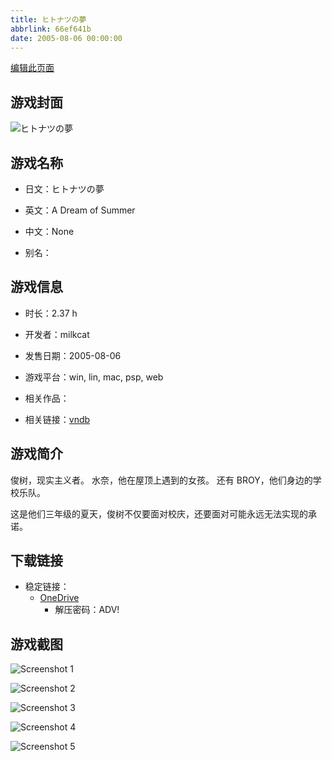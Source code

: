 ```yaml
---
title: ヒトナツの夢
abbrlink: 66ef641b
date: 2005-08-06 00:00:00
---
```

[编辑此页面](https://github.com/ACG-3/ADV3-source/blob/main/source/_posts/games/%E3%83%92%E3%83%88%E3%83%8A%E3%83%84%E3%81%AE%E5%A4%A2.md)

## 游戏封面

![ヒトナツの夢](https://pan.timero.xyz/onedrive/img_lib_001/%E3%83%92%E3%83%88%E3%83%8A%E3%83%84%E3%81%AE%E5%A4%A2_cover.avif)


## 游戏名称

- 日文：ヒトナツの夢
- 英文：A Dream of Summer
- 中文：None

- 别名：


## 游戏信息

- 时长：2.37 h
- 开发者：milkcat
- 发售日期：2005-08-06
- 游戏平台：win, lin, mac, psp, web
- 相关作品：

- 相关链接：[vndb](https://vndb.org/v61)


## 游戏简介

俊树，现实主义者。
水奈，他在屋顶上遇到的女孩。
还有 BROY，他们身边的学校乐队。

这是他们三年级的夏天，俊树不仅要面对校庆，还要面对可能永远无法实现的承诺。




## 下载链接

- 稳定链接：
    - [OneDrive](https://pan.timero.xyz/onedrive/adv_lib_001/%E3%83%92%E3%83%88%E3%83%8A%E3%83%84%E3%81%AE%E5%A4%A2)
        - 解压密码：ADV!



## 游戏截图


![Screenshot 1](https://pan.timero.xyz/onedrive/img_lib_001/%E3%83%92%E3%83%88%E3%83%8A%E3%83%84%E3%81%AE%E5%A4%A2_Screenshot_1.avif)

![Screenshot 2](https://pan.timero.xyz/onedrive/img_lib_001/%E3%83%92%E3%83%88%E3%83%8A%E3%83%84%E3%81%AE%E5%A4%A2_Screenshot_2.avif)

![Screenshot 3](https://pan.timero.xyz/onedrive/img_lib_001/%E3%83%92%E3%83%88%E3%83%8A%E3%83%84%E3%81%AE%E5%A4%A2_Screenshot_3.avif)

![Screenshot 4](https://pan.timero.xyz/onedrive/img_lib_001/%E3%83%92%E3%83%88%E3%83%8A%E3%83%84%E3%81%AE%E5%A4%A2_Screenshot_4.avif)

![Screenshot 5](https://pan.timero.xyz/onedrive/img_lib_001/%E3%83%92%E3%83%88%E3%83%8A%E3%83%84%E3%81%AE%E5%A4%A2_Screenshot_5.avif)

